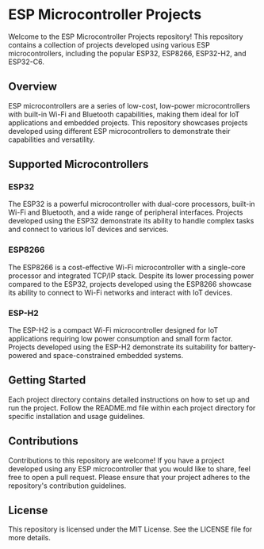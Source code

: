 # ESP Microcontroller Projects

Welcome to the ESP Microcontroller Projects repository! This repository contains a collection of projects developed using various ESP microcontrollers, including the popular ESP32, ESP8266, ESP32-H2, and ESP32-C6.

## Overview

ESP microcontrollers are a series of low-cost, low-power microcontrollers with built-in Wi-Fi and Bluetooth capabilities, making them ideal for IoT applications and embedded projects. This repository showcases projects developed using different ESP microcontrollers to demonstrate their capabilities and versatility.

## Supported Microcontrollers

### ESP32

The ESP32 is a powerful microcontroller with dual-core processors, built-in Wi-Fi and Bluetooth, and a wide range of peripheral interfaces. Projects developed using the ESP32 demonstrate its ability to handle complex tasks and connect to various IoT devices and services.

### ESP8266

The ESP8266 is a cost-effective Wi-Fi microcontroller with a single-core processor and integrated TCP/IP stack. Despite its lower processing power compared to the ESP32, projects developed using the ESP8266 showcase its ability to connect to Wi-Fi networks and interact with IoT devices.

### ESP-H2

The ESP-H2 is a compact Wi-Fi microcontroller designed for IoT applications requiring low power consumption and small form factor. Projects developed using the ESP-H2 demonstrate its suitability for battery-powered and space-constrained embedded systems.

## Getting Started

Each project directory contains detailed instructions on how to set up and run the project. Follow the README.md file within each project directory for specific installation and usage guidelines.

## Contributions

Contributions to this repository are welcome! If you have a project developed using any ESP microcontroller that you would like to share, feel free to open a pull request. Please ensure that your project adheres to the repository's contribution guidelines.

## License

This repository is licensed under the MIT License. See the LICENSE file for more details.
